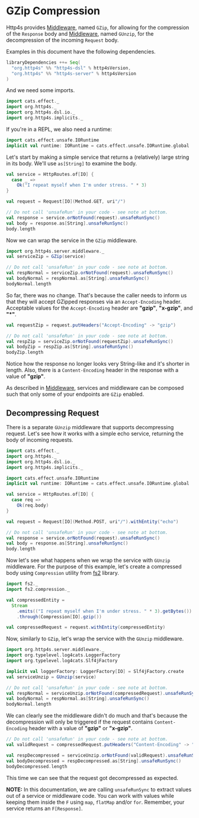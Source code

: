 # GZip Compression

Http4s provides [Middleware], named `GZip`, for allowing for the compression of the `Response`
body and [Middleware], named `GUnzip`, for the decompression of the incoming `Request` body.

Examples in this document have the following dependencies.

```scala
libraryDependencies ++= Seq(
  "org.http4s" %% "http4s-dsl" % http4sVersion,
  "org.http4s" %% "http4s-server" % http4sVersion
)
```

And we need some imports.

```scala mdoc:silent
import cats.effect._
import org.http4s._
import org.http4s.dsl.io._
import org.http4s.implicits._
```

If you're in a REPL, we also need a runtime:

```scala mdoc:silent
import cats.effect.unsafe.IORuntime
implicit val runtime: IORuntime = cats.effect.unsafe.IORuntime.global
```

Let's start by making a simple service that returns a (relatively) large string
in its body. We'll use `as[String]` to examine the body.

```scala mdoc:silent
val service = HttpRoutes.of[IO] {
  case _ =>
    Ok("I repeat myself when I'm under stress. " * 3)
}

val request = Request[IO](Method.GET, uri"/")
```

```scala mdoc
// Do not call 'unsafeRun' in your code - see note at bottom.
val response = service.orNotFound(request).unsafeRunSync()
val body = response.as[String].unsafeRunSync()
body.length
```

Now we can wrap the service in the `GZip` middleware.

```scala mdoc:silent
import org.http4s.server.middleware._
val serviceZip = GZip(service)
```

```scala mdoc
// Do not call 'unsafeRun' in your code - see note at bottom.
val respNormal = serviceZip.orNotFound(request).unsafeRunSync()
val bodyNormal = respNormal.as[String].unsafeRunSync()
bodyNormal.length
```

So far, there was no change. That's because the caller needs to inform us that
they will accept GZipped responses via an `Accept-Encoding` header. Acceptable
values for the `Accept-Encoding` header are **"gzip"**, **"x-gzip"**, and **"*"**.

```scala mdoc
val requestZip = request.putHeaders("Accept-Encoding" -> "gzip")

// Do not call 'unsafeRun' in your code - see note at bottom.
val respZip = serviceZip.orNotFound(requestZip).unsafeRunSync()
val bodyZip = respZip.as[String].unsafeRunSync()
bodyZip.length
```

Notice how the response no longer looks very String-like and it's shorter in
length. Also, there is a `Content-Encoding` header in the response with a value
of **"gzip"**.

As described in [Middleware], services and middleware can be composed such
that only some of your endpoints are `GZip` enabled.

## Decompressing Request

There is a separate `GUnzip` middleware that supports decompressing request.
Let's see how it works with a simple echo service, returning the body of incoming requests.

```scala mdoc:reset:invisible
import cats.effect._
import org.http4s._
import org.http4s.dsl.io._
import org.http4s.implicits._

import cats.effect.unsafe.IORuntime
implicit val runtime: IORuntime = cats.effect.unsafe.IORuntime.global
```

```scala mdoc:silent
val service = HttpRoutes.of[IO] {
  case req =>
    Ok(req.body)
}

val request = Request[IO](Method.POST, uri"/").withEntity("echo")
```

```scala mdoc
// Do not call 'unsafeRun' in your code - see note at bottom.
val response = service.orNotFound(request).unsafeRunSync()
val body = response.as[String].unsafeRunSync()
body.length
```

Now let's see what happens when we wrap the service with `GUnzip` middleware.
For the purpose of this example, let's create a compressed body using
`Compression` utility from [fs2](https://fs2.io) library.

```scala mdoc:silent
import fs2._
import fs2.compression._

val compressedEntity = 
  Stream
    .emits(("I repeat myself when I'm under stress. " * 3).getBytes())
    .through(Compression[IO].gzip())

val compressedRequest = request.withEntity(compressedEntity)
```

Now, similarly to `GZip`, let's wrap the service with the `GUnzip` middleware.

```scala mdoc:silent
import org.http4s.server.middleware._
import org.typelevel.log4cats.LoggerFactory
import org.typelevel.log4cats.Slf4jFactory

implicit val loggerFactory: LoggerFactory[IO] = Slf4jFactory.create
val serviceUnzip = GUnzip(service)
```

```scala mdoc
// Do not call 'unsafeRun' in your code - see note at bottom.
val respNormal = serviceUnzip.orNotFound(compressedRequest).unsafeRunSync()
val bodyNormal = respNormal.as[String].unsafeRunSync()
bodyNormal.length
```

We can clearly see the middleware didn't do much and that's because the decompression will only be
triggered if the request contains `Content-Encoding` header with a value of **"gzip"** or **"x-gzip"**.

```scala mdoc
// Do not call 'unsafeRun' in your code - see note at bottom.
val validRequest = compressedRequest.putHeaders("Content-Encoding" -> "gzip")

val respDecompressed = serviceUnzip.orNotFound(validRequest).unsafeRunSync()
val bodyDecompressed = respDecompressed.as[String].unsafeRunSync()
bodyDecompressed.length
```

This time we can see that the request got decompressed as expected.

**NOTE:** In this documentation, we are calling `unsafeRunSync` to extract values out
of a service or middleware code. You can work with values while keeping them inside the
`F` using `map`, `flatMap` and/or `for`. Remember, your service returns an
`F[Response]`.

[Middleware]: middleware.md
